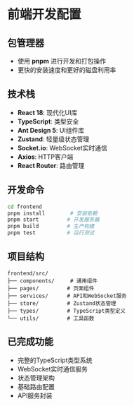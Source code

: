 # 前端开发配置

## 包管理器
- 使用 **pnpm** 进行开发和打包操作
- 更快的安装速度和更好的磁盘利用率

## 技术栈
- **React 18**: 现代化UI库
- **TypeScript**: 类型安全
- **Ant Design 5**: UI组件库
- **Zustand**: 轻量级状态管理
- **Socket.io**: WebSocket实时通信
- **Axios**: HTTP客户端
- **React Router**: 路由管理

## 开发命令
```bash
cd frontend
pnpm install        # 安装依赖
pnpm start         # 开发服务器
pnpm build         # 生产构建
pnpm test          # 运行测试
```

## 项目结构
```
frontend/src/
├── components/     # 通用组件
├── pages/         # 页面组件
├── services/      # API和WebSocket服务
├── store/         # Zustand状态管理
├── types/         # TypeScript类型定义
└── utils/         # 工具函数
```

## 已完成功能
- 完整的TypeScript类型系统
- WebSocket实时通信服务
- 状态管理架构
- 基础路由配置
- API服务封装